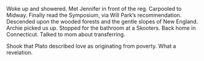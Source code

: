 Woke up and showered. Met Jennifer in front of the reg. Carpooled to Midway. Finally read the Symposium, via Will Park’s recommendation. Descended upon the wooded forests and the gentle slopes of New England. Archie picked us up. Stopped for the bathroom at a Skooters. Back home in Connecticut. Talked to mom about transferring. 

Shook that Plato described love as originating from poverty. What a revelation.
